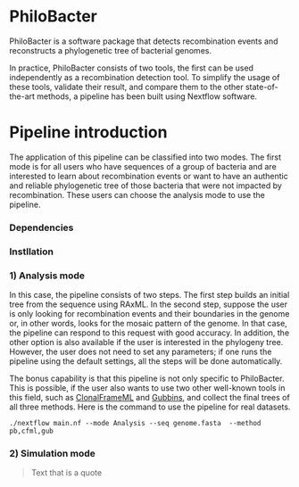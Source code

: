 # PhiloBacter
PhiloBacter is a software package that detects recombination events and reconstructs a phylogenetic tree of bacterial genomes.

In practice, PhiloBacter consists of two tools, the first can be used independently as a recombination detection tool. To simplify the usage of these tools, validate their result, and compare them to the other state-of-the-art methods, a pipeline has been built using Nextflow software.

# Pipeline introduction

The application of this pipeline can be classified into two modes. The first mode is for all users who have sequences of a group of bacteria and are interested to learn about recombination events or want to have an authentic and reliable phylogenetic tree of those bacteria that were not impacted by recombination. These users can choose the analysis mode to use the pipeline. 


### Dependencies
### Instllation
### 1) Analysis mode
In this case, the pipeline consists of two steps. The first step builds an initial tree from the sequence using RAxML. In the second step, suppose the user is only looking for recombination events and their boundaries in the genome or, in other words, looks for the mosaic pattern of the genome. In that case, the pipeline can respond to this request with good accuracy. In addition, the other option is also available if the user is interested in the phylogeny tree. However, the user does not need to set any parameters; if one runs the pipeline using the default settings, all the steps will be done automatically. 

The bonus capability is that this pipeline is not only specific to PhiloBacter. This is possible, if the user also wants to use two other well-known tools in this field, such as [ClonalFrameML](https://github.com/xavierdidelot/ClonalFrameML) and [Gubbins](https://github.com/nickjcroucher/gubbins), and collect the final trees of all three methods. Here is the command to use the pipeline for real datasets.

```
./nextflow main.nf --mode Analysis --seq genome.fasta  --method pb,cfml,gub
```

### 2) Simulation mode
> Text that is a quote
